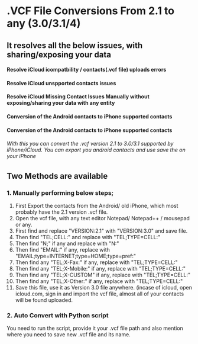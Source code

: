 # .VCF File Conversions From 2.1 to any (3.0/3.1/4)
## It resolves all the below issues, with sharing/exposing your data
#### Resolve iCloud icompatbility / contacts(.vcf file) uploads errors
#### Resolve iCloud unspported contacts issues
#### Resolve iCloud Missing Contact Issues Manually without exposing/sharing your data with any entity
#### Conversion of the Android contacts to iPhone supported contacts
#### Conversion of the Android contacts to iPhone supported contacts

###### With this you can convert the .vcf version 2.1 to 3.0/3.1 supported by iPhone/iCloud. You can export you android contacts and use save the on your iPhone

## Two Methods are available
### 1. Manually performing below steps;
1. First Export the contacts from the Android/ old iPhone, which most probably have the 2.1 version .vcf file.
2. Open the vcf file, with any text editor Notepad/ Notepad++ / mousepad or any.
3. First find and replace "VERSION:2.1" with "VERSION:3.0" and save file.
4. Then find "TEL;CELL:" and replace with "TEL;TYPE=CELL:"
5. Then find "N;" if any and replace with "N:"
6. Then find "EMAIL:" if any, replace with "EMAIL;type=INTERNET;type=HOME;type=pref:"
7. Then find any "TEL;X-Fax:" if any, replace with "TEL;TYPE=CELL:"
8. Then find any "TEL;X-Mobile:" if any, replace with "TEL;TYPE=CELL:"
9. Then find any "TEL;X-CUSTOM" if any, replace with "TEL;TYPE=CELL:"
10. Then find any "TEL;X-Other:" if any, replace with "TEL;TYPE=CELL:"
11. Save this file, use it as Version 3.0 file anywhere. (incase of icloud, open icloud.com, sign in and import the vcf file, almost all of your contacts will be found uploaded.

### 2. Auto Convert with Python script
You need to run the script, provide it your .vcf file path and also mention where you need to save new .vcf file and its name.
 

